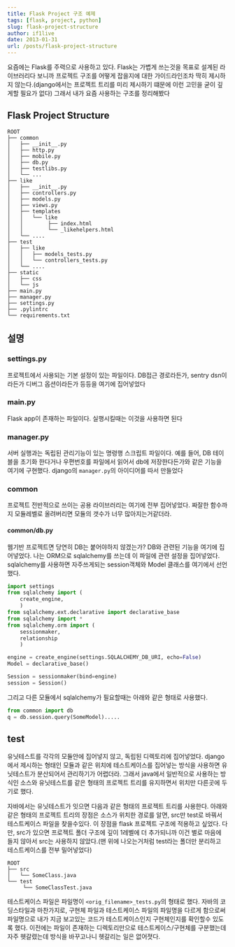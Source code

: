 ```yaml
---
title: Flask Project 구조 예제
tags: [flask, project, python]
slug: flask-project-structure
author: if1live
date: 2013-01-31
url: /posts/flask-project-structure
---
```


요즘에는 Flask를 주력으로 사용하고 있다. Flask는 가볍게 쓰는것을 목표로 설계된 라이브러리다 보니까 프로젝트 구조를 어떻게 잡을지에 대한 가이드라인조차 딱히 제시하지 않는다.(django에서는 프로젝트 트리를 미리 제시하기 떄문에 이런 고민을 굳이 깊게할 필요가 없다) 그래서 내가 요즘 사용하는 구조를 정리해봤다

## Flask Project Structure
```
ROOT
├── common
│   ├── __init__.py
│   ├── http.py
│   ├── mobile.py
│   ├── db.py
│   ├── testlibs.py
│   └── ...
├── like
│   ├── __init__.py
│   ├── controllers.py
│   ├── models.py
│   ├── views.py
│   ├── templates
│   │   └── like
│   │        ├── index.html
│   │        └── _likehelpers.html
│   └── ....
├── test
│   ├── like
│   │   ├── models_tests.py
│   │   └── controllers_tests.py
│   └── ....
├── static
│   ├── css
│   └── js
├── main.py
├── manager.py
├── settings.py
├── .pylintrc
└── requirements.txt
```

## 설명

### settings.py
프로젝트에서 사용되는 기본 설정이 있는 파일이다. DB접근 경로라든가, sentry dsn이라든가 디버그 옵션이라든가 등등을 여기에 집어넣었다

### main.py
Flask app이 존재하는 파일이다. 실행시킬때는 이것을 사용하면 된다

### manager.py
서버 실행과는 독립된 관리기능이 있는 명령행 스크립트 파일이다. 예를 들어, DB 테이블을 초기화 한다거나 우편번호를 파일에서 읽어서 db에 저장한다든가와 같은 기능을 여기에 구현했다. django의 ```manager.py```의 아이디어를 따서 만들었다

### common
프로젝트 전반적으로 쓰이는 공용 라이브러리는 여기에 전부 집어넣었다. 짜잘한 함수까지 모듈레벨로 올려버리면 모듈의 갯수가 너무 많아지는거같더라.

#### common/db.py
웹기반 프로젝트면 당연히 DB는 붙어야하지 않겠는가? DB와 관련된 기능을 여기에 집어넣었다. 나는 ORM으로 sqlalchemy를 쓰는데 이 파일에 관련 설정을 집어넣었다. sqlalchemy를 사용하면 자주쓰게되는 session객체와 Model 클래스를 여기에서 선언했다.
```python
import settings
from sqlalchemy import (
    create_engine,
    )
from sqlalchemy.ext.declarative import declarative_base
from sqlalchemy import *
from sqlalchemy.orm import (
    sessionmaker,
    relationship
    )

engine = create_engine(settings.SQLALCHEMY_DB_URI, echo=False)
Model = declarative_base()

Session = sessionmaker(bind=engine)
session = Session()
```

그리고 다른 모듈에서 sqlalchemy가 필요할때는 아래와 같은 형태로 사용했다.
```python
from common import db
q = db.session.query(SomeModel).....
```

## test
유닛테스트를 각각의 모듈안에 집어넣지 않고, 독립된 디렉토리에 집어넣었다. django에서 제시하는 형태인 모듈과 같은 위치에 테스트케이스를 집어넣는 방식을 사용하면 유닛테스트가 분산되어서 관리하기가 어렵더라. 그래서 java에서 일반적으로 사용하는 방식인 소스와 유닛테스트를 같은 형태의 프로젝트 트리를 유지하면서 위치만 다른곳에 두기로 했다.

자바에서는 유닛테스트가 잇으면 다음과 같은 형태의 프로젝트 트리를 사용한다. 아래와 같은 형태의 프로젝트 트리의 장점은 소스가 위치한 경로를 알면, src만 test로 바꿔서 테스트케이스 파일을 찾을수있다. 이 장점을 flask 프로젝트 구조에 적용하고 싶었다. 다만, src가 있으면 프로젝트 폴더 구조에 깊이 1레벨에 더 추가되니까 이건 별로 마음에 들지 않아서 src는 사용하지 않았다.(맨 위에 나오는거처럼 test라는 폴더만 분리하고 테스트케이스를 전부 밀어넣었다)
```
ROOT
├── src
│   └── SomeClass.java
└── test
     └── SomeClassTest.java
```

테스트케이스 파일은 파일명이 ```<orig_filename>_tests.py```의 형태로 했다. 자바의 코딩스타일과 마찬가지로, 구현체 파일과 테스트케이스 파일의 파일명을 다르게 함으로써 파일명으로 내가 지금 보고있는 코드가 테스트케이스인지 구현체인지를 확인할수 있도록 했다. 이전에는 파일이 존재하는 디렉토리만으로 테스트케이스/구현체를 구분했는데 자주 헷갈렸는데 방식을 바꾸고나니 헷갈리는 일은 없어졋다.
